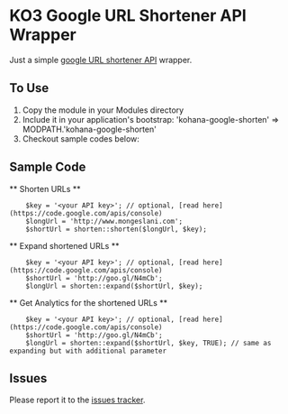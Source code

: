 KO3 Google URL Shortener API Wrapper
====================================

Just a simple [google URL shortener API](http://code.google.com/apis/urlshortener/) wrapper.

To Use
-------
1. Copy the module in your Modules directory
2. Include it in your application's bootstrap: 'kohana-google-shorten' => MODPATH.'kohana-google-shorten'
3. Checkout sample codes below:

Sample Code
------------




** Shorten URLs **

		$key = '<your API key>'; // optional, [read here](https://code.google.com/apis/console)
		$longUrl = 'http://www.mongeslani.com';
		$shortUrl = shorten::shorten($longUrl, $key);

** Expand shortened URLs **

		$key = '<your API key>'; // optional, [read here](https://code.google.com/apis/console)
		$shortUrl = 'http://goo.gl/N4mCb';
		$longUrl = shorten::expand($shortUrl, $key);

** Get Analytics for the shortened URLs **

		$key = '<your API key>'; // optional, [read here](https://code.google.com/apis/console)
		$shortUrl = 'http://goo.gl/N4mCb';
		$longUrl = shorten::expand($shortUrl, $key, TRUE); // same as expanding but with additional parameter

Issues
-------
Please report it to the [issues tracker](http://github.com/mongeslani/kohana-google-shorten/issues).